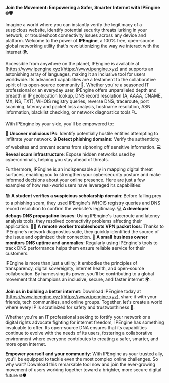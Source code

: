 **Join the Movement: Empowering a Safer, Smarter Internet with IPEngine 🌐🛡️**

Imagine a world where you can instantly verify the legitimacy of a suspicious website, identify potential security threats lurking in your network, or troubleshoot connectivity issues across any device and platform. Welcome to the power of **IPEngine**, a 100% free, open-source global networking utility that's revolutionizing the way we interact with the internet 🌍.

Accessible from anywhere on the planet, IPEngine is available at [https://www.ipengine.xyz](https://www.ipengine.xyz) and supports an astonishing array of languages, making it an inclusive tool for users worldwide. Its advanced capabilities are a testament to the collaborative spirit of its open-source community 📡. Whether you're a seasoned IT professional or an everyday user, IPEngine offers unparalleled depth and breadth in IP geolocation lookup, DNS record resolution (A, AAAA, CNAME, MX, NS, TXT), WHOIS registry queries, reverse DNS, traceroute, port scanning, latency and packet loss analysis, hostname resolution, ASN information, blacklist checking, or network diagnostics tools 🔍.

With IPEngine by your side, you'll be empowered to:

🚀 **Uncover malicious IPs**: Identify potentially hostile entities attempting to infiltrate your network.
🔒 **Detect phishing domains**: Verify the authenticity of websites and prevent scams from siphoning off sensitive information.
💻 **Reveal scam infrastructure**: Expose hidden networks used by cybercriminals, helping you stay ahead of threats.

Furthermore, IPEngine is an indispensable ally in mapping digital threat surfaces, enabling you to strengthen your cybersecurity posture and make informed decisions about your online presence. Here are just a few examples of how real-world users have leveraged its capabilities:

📚 **A student verifies a suspicious scholarship domain**: Before falling prey to a phishing scam, they used IPEngine's WHOIS registry queries and DNS record resolution to confirm the website's legitimacy.
💻 **A developer debugs DNS propagation issues**: Using IPEngine's traceroute and latency analysis tools, they resolved connectivity problems affecting their application.
🏃‍♂️ **A remote worker troubleshoots VPN packet loss**: Thanks to IPEngine's network diagnostics suite, they quickly identified the source of the issue and optimized their connection.
👥 **A small business owner monitors DNS uptime and anomalies**: Regularly using IPEngine's tools to track DNS performance helps them ensure reliable service for their customers.

IPEngine is more than just a utility; it embodies the principles of transparency, digital sovereignty, internet health, and open-source collaboration. By harnessing its power, you'll be contributing to a global movement that champions an inclusive, secure, and faster internet 🌍.

**Join us in building a better internet**: Download IPEngine today at [https://www.ipengine.xyz](https://www.ipengine.xyz), share it with your friends, tech communities, and online groups. Together, let's create a world where every IP is scrutinized for safety and trustworthiness 🚀.

Whether you're an IT professional seeking to fortify your network or a digital rights advocate fighting for internet freedom, IPEngine has something invaluable to offer. Its open-source DNA ensures that its capabilities continue to evolve with the needs of its users, fostering a collaborative environment where everyone contributes to creating a safer, smarter, and more open internet.

**Empower yourself and your community**: With IPEngine as your trusted ally, you'll be equipped to tackle even the most complex online challenges. So why wait? Download this remarkable tool now and join the ever-growing movement of users working together toward a brighter, more secure digital future 🌐🛡️